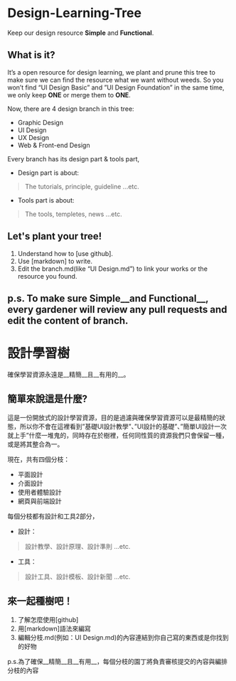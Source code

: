 # Design-Learning-Tree
Keep our design resource __Simple__ and __Functional__.

## What is it?
It’s a open resource for design learning, we plant and prune this tree to make sure we can find the resource what we want without weeds. So you won’t find “UI Design Basic” and ”UI Design Foundation” in the same time, we only keep __ONE__ or merge them to __ONE__.

Now, there are 4 design branch in this tree:
- Graphic Design
- UI Design
- UX Design
- Web & Front-end Design

Every branch has its design part & tools part, 
- Design part is about:
> The tutorials, principle, guideline …etc.
- Tools part is about:
> The tools, templetes, news …etc.

## Let's plant your tree!
1. Understand how to [use github].
2. Use [markdown] to write.
3. Edit the branch.md(like “UI Design.md”) to link your works or the resource you found.

p.s. To make sure __Simple__and__ Functional__, every gardener will review any pull requests and edit the content of branch.
----

# 設計學習樹
確保學習資源永遠是__精簡__且__有用的__。

## 簡單來說這是什麼?
這是一份開放式的設計學習資源，目的是過濾與確保學習資源可以是最精簡的狀態，所以你不會在這裡看到”基礎UI設計教學”、”UI設計的基礎”、”簡單UI設計一次就上手”什麼一堆鬼的，同時存在於樹裡，任何同性質的資源我們只會保留一種，或是將其整合為一。

現在，共有四個分枝：
- 平面設計
- 介面設計
- 使用者體驗設計
- 網頁與前端設計

每個分枝都有設計和工具2部分，
- 設計：
> 設計教學、設計原理、設計準則 …etc.
- 工具：
> 設計工具、設計模板、設計新聞 …etc.

## 來一起種樹吧！
1. 了解怎麼使用[github]
2. 用[markdown]語法來編寫
3. 編輯分枝.md(例如：UI Design.md)的內容連結到你自己寫的東西或是你找到的好物

p.s.為了確保__精簡__且__有用__，每個分枝的園丁將負責審核提交的內容與編排分枝的內容

